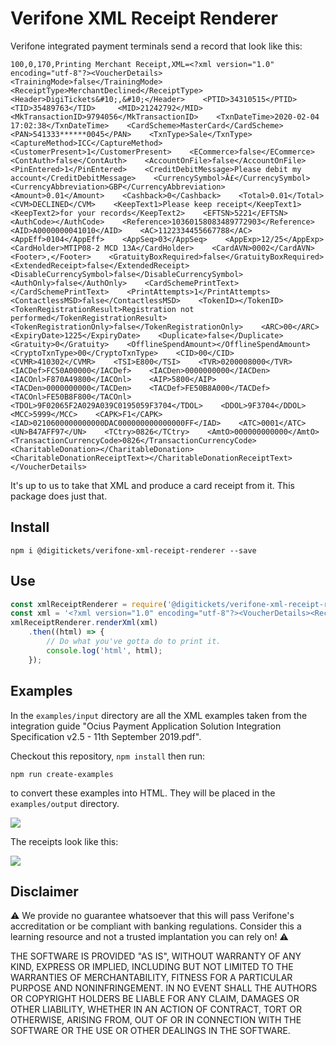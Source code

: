 # Verifone XML Receipt Renderer

Verifone integrated payment terminals send a record that look like this:

```
100,0,170,Printing Merchant Receipt,XML=<?xml version="1.0" encoding="utf-8"?><VoucherDetails>    <TrainingMode>false</TrainingMode>    <ReceiptType>MerchantDeclined</ReceiptType>    <Header>DigiTickets&#10;,&#10;</Header>    <PTID>34310515</PTID>    <TID>35489763</TID>     <MID>21242792</MID>    <MkTransactionID>9794056</MkTransactionID>    <TxnDateTime>2020-02-04 17:02:38</TxnDateTime>    <CardScheme>MasterCard</CardScheme>    <PAN>541333******0045</PAN>    <TxnType>Sale</TxnType>     <CaptureMethod>ICC</CaptureMethod>    <CustomerPresent>1</CustomerPresent>    <ECommerce>false</ECommerce>    <ContAuth>false</ContAuth>    <AccountOnFile>false</AccountOnFile>    <PinEntered>1</PinEntered>    <CreditDebitMessage>Please debit my account</CreditDebitMessage>    <CurrencySymbol>Â£</CurrencySymbol>    <CurrencyAbbreviation>GBP</CurrencyAbbreviation>    <Amount>0.01</Amount>    <Cashback>0</Cashback>    <Total>0.01</Total>    <CVM>DECLINED</CVM>    <KeepText1>Please keep receipt</KeepText1>    <KeepText2>for your records</KeepText2>    <EFTSN>5221</EFTSN>    <AuthCode></AuthCode>    <Reference>10360158083489772903</Reference>    <AID>A0000000041010</AID>    <AC>1122334455667788</AC>    <AppEff>0104</AppEff>    <AppSeq>03</AppSeq>    <AppExp>12/25</AppExp>    <CardHolder>MTIP08-2 MCD 13A</CardHolder>    <CardAVN>0002</CardAVN>    <Footer>,</Footer>    <GratuityBoxRequired>false</GratuityBoxRequired>    <ExtendedReceipt>false</ExtendedReceipt>    <DisableCurrencySymbol>false</DisableCurrencySymbol>    <AuthOnly>false</AuthOnly>    <CardSchemePrintText></CardSchemePrintText>    <PrintAttempts>1</PrintAttempts>    <ContactlessMSD>false</ContactlessMSD>    <TokenID></TokenID>    <TokenRegistrationResult>Registration not performed</TokenRegistrationResult>    <TokenRegistrationOnly>false</TokenRegistrationOnly>    <ARC>00</ARC>    <ExpiryDate>1225</ExpiryDate>    <Duplicate>false</Duplicate>    <Gratuity>0</Gratuity>    <OfflineSpendAmount></OfflineSpendAmount>    <CryptoTxnType>00</CryptoTxnType>    <CID>00</CID>    <CVMR>410302</CVMR>    <TSI>E800</TSI>    <TVR>0200008000</TVR>    <IACDef>FC50A00000</IACDef>    <IACDen>0000000000</IACDen>    <IACOnl>F870A49800</IACOnl>    <AIP>5800</AIP>    <TACDen>0000000000</TACDen>    <TACDef>FE50B8A000</TACDef>    <TACOnl>FE50B8F800</TACOnl>    <TDOL>9F02065F2A029A039C0195059F3704</TDOL>    <DDOL>9F3704</DDOL>    <MCC>5999</MCC>    <CAPK>F1</CAPK>    <IAD>0210600000000000DAC000000000000000FF</IAD>    <ATC>0001</ATC>    <UN>B47AFF97</UN>    <TCtry>0826</TCtry>    <AmtO>000000000000</AmtO>    <TransactionCurrencyCode>0826</TransactionCurrencyCode>    <CharitableDonation></CharitableDonation>    <CharitableDonationReceiptText></CharitableDonationReceiptText></VoucherDetails>
```

It's up to us to take that XML and produce a card receipt from it. This package does just that.

## Install

    npm i @digitickets/verifone-xml-receipt-renderer --save
    
## Use

```javascript
const xmlReceiptRenderer = require('@digitickets/verifone-xml-receipt-renderer');
const xml = '<?xml version="1.0" encoding="utf-8"?><VoucherDetails><ReceiptType>MerchantDeclined</ReceiptType><Amount>12.34</Amount></VoucherDetails'; // Lots omitted.
xmlReceiptRenderer.renderXml(xml)
    .then((html) => {
        // Do what you've gotta do to print it.
        console.log('html', html);    
    });
```

## Examples
In the `examples/input` directory are all the XML examples taken from the integration guide "Ocius Payment Application Solution Integration Specification v2.5 - 11th September 2019.pdf".

Checkout this repository, `npm install` then run:
    
    npm run create-examples
    
to convert these examples into HTML. They will be placed in the `examples/output` directory.
 
![](https://i.imgur.com/tQz8A7u.png)

The receipts look like this:

![](https://i.imgur.com/6mlAch7.png)

## Disclaimer

⚠️ We provide no guarantee whatsoever that this will pass Verifone's accreditation or be compliant with banking regulations. Consider this a learning resource and not a trusted implantation you can rely on! ⚠️

THE SOFTWARE IS PROVIDED "AS IS", WITHOUT WARRANTY OF ANY KIND, EXPRESS OR IMPLIED, INCLUDING BUT NOT LIMITED TO THE WARRANTIES OF MERCHANTABILITY, FITNESS FOR A PARTICULAR PURPOSE AND NONINFRINGEMENT. IN NO EVENT SHALL THE AUTHORS OR COPYRIGHT HOLDERS BE LIABLE FOR ANY CLAIM, DAMAGES OR OTHER LIABILITY, WHETHER IN AN ACTION OF CONTRACT, TORT OR OTHERWISE, ARISING FROM, OUT OF OR IN CONNECTION WITH THE SOFTWARE OR THE USE OR OTHER DEALINGS IN THE SOFTWARE.
